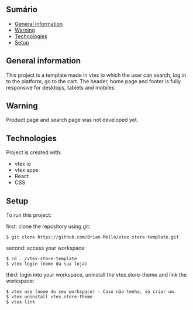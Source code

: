 ## Sumário
* [General information](#General-information)
* [Warning](#Warning)
* [Technologies](#Technologies)
* [Setup](#Setup)

## General information
This project is a template made in vtex io which the user can search, log in to the platform, go to the cart. The header, home page and footer is fully responsive for desktops, tablets and mobiles.

## Warning
Product page and search page was not developed yet.

## Technologies
Project is created with:
* vtex io
* vtex apps  
* React
* CSS
	
## Setup
To run this project: 

first: clone the repository using git:

```
$ git clone https://github.com/Brian-Mello/vtex-store-template.git
```

second: access your workspace:

```
$ cd ../vtex-store-template
$ vtex login (nome da sua loja)
```

third: login into your workspace, uninstall the vtex.store-theme and link the workspace:

```
$ vtex use (nome do seu workspace) - Caso não tenha, só criar um.
$ vtex uninstall vtex.store-theme
$ vtex link
```
